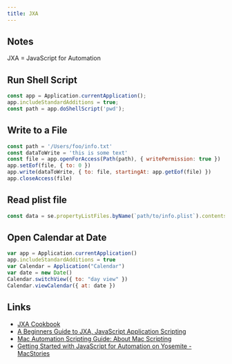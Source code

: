 ```yaml
---
title: JXA
---
```


## Notes

JXA = JavaScript for Automation

## Run Shell Script

```js
const app = Application.currentApplication();
app.includeStandardAdditions = true;
const path = app.doShellScript('pwd');
```

## Write to a File

```js
const path = '/Users/foo/info.txt'
const dataToWrite = 'this is some text'
const file = app.openForAccess(Path(path), { writePermission: true })
app.setEof(file, { to: 0 })
app.write(dataToWrite, { to: file, startingAt: app.getEof(file) })
app.closeAccess(file)
```

## Read plist file

```js
const data = se.propertyListFiles.byName(`path/to/info.plist`).contents.value()
```

## Open Calendar at Date

```js
var app = Application.currentApplication()
app.includeStandardAdditions = true
var Calendar = Application("Calendar")
var date = new Date()
Calendar.switchView({ to: "day view" })
Calendar.viewCalendar({ at: date })
```

## Links

- [JXA Cookbook](https://github.com/JXA-Cookbook/JXA-Cookbook/wiki/Foreword)
- [A Beginners Guide to JXA, JavaScript Application Scripting](https://computers.tutsplus.com/tutorials/a-beginners-guide-to-javascript-application-scripting-jxa--cms-27171)
- [Mac Automation Scripting Guide: About Mac Scripting](https://developer.apple.com/library/archive/documentation/LanguagesUtilities/Conceptual/MacAutomationScriptingGuide/index.html)
- [Getting Started with JavaScript for Automation on Yosemite - MacStories](https://www.macstories.net/tutorials/getting-started-with-javascript-for-automation-on-yosemite/)
